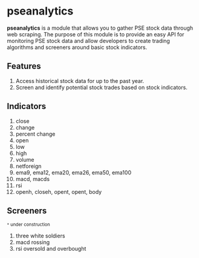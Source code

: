 # pseanalytics

**pseanalytics** is a module that allows you to gather PSE stock data through web scraping. The purpose of this module is to provide an easy API for monitoring PSE stock data and allow developers to create trading algorithms and screeners around basic stock indicators.

## Features
1. Access historical stock data for up to the past year.
2. Screen and identify potential stock trades based on stock indicators.

## Indicators
1. close
2. change
3. percent change
4. open
5. low
6. high
7. volume
8. netforeign
9. ema9, ema12, ema20, ema26, ema50, ema100
10. macd, macds
11. rsi
12. openh, closeh, opent, opent, body 

## Screeners 
<sup>`*` under construction <sup>
1. three white soldiers
2. macd rossing
3. rsi oversold and overbought
